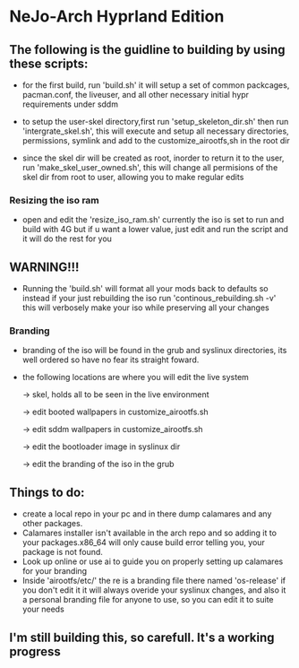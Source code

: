 # NeJo-Arch Hyprland Edition 
## The following is the guidline to building by using these scripts:

- for the first build, run 'build.sh' it will setup a set of common packcages, pacman.conf, the liveuser, and all other necessary initial hypr requirements under sddm

- to setup the user-skel directory,first run 'setup_skeleton_dir.sh' then run 'intergrate_skel.sh', this will execute and setup all necessary directories, permissions, symlink and add to the customize_airootfs,sh in the root dir

- since the skel dir will be created as root, inorder to return it to the user, run 'make_skel_user_owned.sh', this will change all permisions of the skel dir from root to user, allowing you to make regular edits



### Resizing the iso ram
- open and edit the 'resize_iso_ram.sh' currently the iso is set to run and build with 4G but if u want a lower value, just edit and run the script and it will do the rest for you

## WARNING!!!
- Running the 'build.sh' will format all your mods back to defaults so instead if your just rebuilding the iso run 'continous_rebuilding.sh -v' this will verbosely make your iso while preserving all your changes

### Branding
- branding of the iso will be found in the grub and syslinux directories, its well ordered so have no fear its straight foward.

- the following locations are where you will edit the live system

	-> skel, holds all to be seen in the live environment

	-> edit booted wallpapers in customize_airootfs.sh

	-> edit sddm wallpapers in customize_airootfs.sh

	-> edit the bootloader image in syslinux dir

	-> edit the branding of the iso in the grub

## Things to do:
- create a local repo in your pc and in there dump calamares and any other packages. 
- Calamares installer isn't available in the arch repo and so adding it to your packages.x86_64 will only cause build error telling you, your package is not found.
- Look up online or use ai to guide you on properly setting up calamares for your branding
- Inside 'airootfs/etc/' the re is a branding file there named 'os-release' if you don't edit it it will always overide your syslinux changes, and also it a personal branding file for anyone to use, so you can edit it to suite your needs

## I'm still building this, so carefull. It's a working progress
